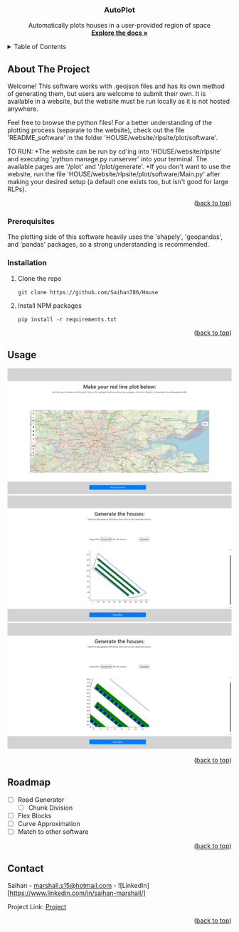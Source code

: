 <a id="readme-top"></a>

<h3 align="center">AutoPlot</h3>
  <p align="center">
    Automatically plots houses in a user-provided region of space
    <br />
    <a href="https://github.com/github_username/repo_name"><strong>Explore the docs »</strong></a>
  </p>
</div>



<!-- TABLE OF CONTENTS -->
<details>
  <summary>Table of Contents</summary>
  <ol>
    <li>
      <a href="#about-the-project">About The Project</a>
    </li>
    <li>
      <ul>
        <li><a href="#prerequisites">Prerequisites</a></li>
        <li><a href="#installation">Installation</a></li>
      </ul>
    </li>
    <li><a href="#usage">Usage</a></li>
    <li><a href="#roadmap">Roadmap</a></li>
    <li><a href="#contributing">Contributing</a></li>
    <li><a href="#license">License</a></li>
    <li><a href="#contact">Contact</a></li>
    <li><a href="#acknowledgments">Acknowledgments</a></li>
  </ol>
</details>



<!-- ABOUT THE PROJECT -->
## About The Project

Welcome! This software works with .geojson files and has its own method of generating them, but users are welcome to submit their own. It is available in a website, but the website must be run locally as it is not hosted anywhere.

Feel free to browse the python files! For a better understanding of the plotting process (separate to the website), check out the file 'README_software' in the folder 'HOUSE/website/rlpsite/plot/software'.

TO RUN:
*The website can be run by cd'ing into 'HOUSE/website/rlpsite' and executing 'python manage.py runserver' into your terminal. The available pages are '/plot' and '/plot/generate'.
*If you don't want to use the website, run the file 'HOUSE/website/rlpsite/plot/software/Main.py' after making your desired setup (a default one exists too, but isn't good for large RLPs).

<p align="right">(<a href="#readme-top">back to top</a>)</p>


### Prerequisites

The plotting side of this software heavily uses the 'shapely', 'geopandas', and 'pandas' packages, so a strong understanding is
recommended.

### Installation

1. Clone the repo
   ```
   git clone https://github.com/Saihan786/House
   ```
2. Install NPM packages
   ```
   pip install -r requirements.txt
   ```

<p align="right">(<a href="#readme-top">back to top</a>)</p>



<!-- USAGE EXAMPLES -->
## Usage

![Map Page](images_for_README/map_page.png)
![Generator Page](images_for_README/zoom_out_plot_page.png)
![Zoomed-in generation](images_for_README/zoom_in_plot_page.png)

<p align="right">(<a href="#readme-top">back to top</a>)</p>



<!-- ROADMAP -->
## Roadmap

- [ ] Road Generator
    - [ ] Chunk Division
- [ ] Flex Blocks
- [ ] Curve Approximation
- [ ] Match to other software

<p align="right">(<a href="#readme-top">back to top</a>)</p>



<!-- LICENSE -->
<!-- ## License

Distributed under the MIT License. See `LICENSE.txt` for more information.

<p align="right">(<a href="#readme-top">back to top</a>)</p> -->



<!-- CONTACT -->
## Contact

Saihan - marshall.s15@hotmail.com - ![LinkedIn][https://www.linkedin.com/in/saihan-marshall/]

Project Link: [Project](https://github.com/Saihan786/House)

<p align="right">(<a href="#readme-top">back to top</a>)</p>